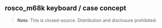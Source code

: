 ## rosco_m68k keyboard / case concept

> **Note**: This is closed-source. Distribution and disclosure prohibited.
